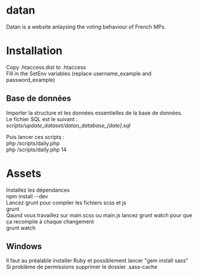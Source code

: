 # datan
 Datan is a website anlaysing the voting behaviour of French MPs.

# Installation
Copy .htaccess.dist to .htaccess  
Fill in the SetEnv variables (replace username_example and password_example)  

## Base de données
Importer la structure et les données essentielles de la base de données.  
Le fichier SQL est le suivant : *scripts/update_dataset/datan_database_[date].sql*

Puis lancer ces scripts :  
php /scripts/daily.php  
php /scripts/daily.php 14  

# Assets
Installez les dépendances  
npm install --dev  
Lancez grunt pour compiler les fichiers scss et js  
grunt  
Qaund vous travaillez sur main.scss ou main.js lancez grunt watch pour que ça recompile à chaque changement  
grunt watch  
## Windows
Il faut au préalable installer Ruby et possiblement lancer "gem install sass"  
Si problème de permissions supprimer le dossier .sass-cache  
